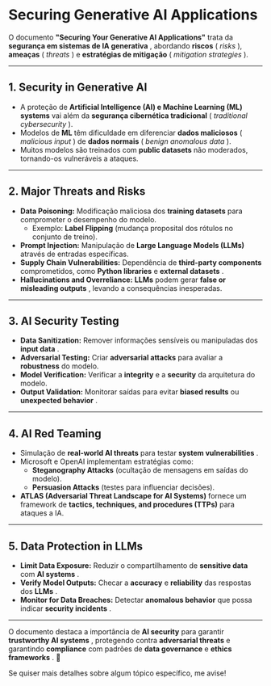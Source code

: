 # Securing Generative AI Applications

O documento **"Securing Your Generative AI Applications"** trata da  **segurança em sistemas de IA generativa** , abordando **riscos** ( *risks* ), **ameaças** ( *threats* ) e **estratégias de mitigação** ( *mitigation strategies* ).

---

## 1. **Security in Generative AI**

* A proteção de **Artificial Intelligence (AI) e Machine Learning (ML) systems** vai além da **segurança cibernética tradicional** ( *traditional cybersecurity* ).
* Modelos de **ML** têm dificuldade em diferenciar **dados maliciosos** ( *malicious input* ) de **dados normais** ( *benign anomalous data* ).
* Muitos modelos são treinados com **public datasets** não moderados, tornando-os vulneráveis a ataques.

---

## 2. **Major Threats and Risks**

* **Data Poisoning:** Modificação maliciosa dos **training datasets** para comprometer o desempenho do modelo.
  * Exemplo: **Label Flipping** (mudança proposital dos rótulos no conjunto de treino).
* **Prompt Injection:** Manipulação de **Large Language Models (LLMs)** através de entradas específicas.
* **Supply Chain Vulnerabilities:** Dependência de **third-party components** comprometidos, como **Python libraries** e  **external datasets** .
* **Hallucinations and Overreliance:** **LLMs** podem gerar  **false or misleading outputs** , levando a consequências inesperadas.

---

## 3. **AI Security Testing**

* **Data Sanitization:** Remover informações sensíveis ou manipuladas dos  **input data** .
* **Adversarial Testing:** Criar **adversarial attacks** para avaliar a **robustness** do modelo.
* **Model Verification:** Verificar a **integrity** e a **security** da arquitetura do modelo.
* **Output Validation:** Monitorar saídas para evitar **biased results** ou  **unexpected behavior** .

---

## 4. **AI Red Teaming**

* Simulação de **real-world AI threats** para testar  **system vulnerabilities** .
* Microsoft e OpenAI implementam estratégias como:
  * **Steganography Attacks** (ocultação de mensagens em saídas do modelo).
  * **Persuasion Attacks** (testes para influenciar decisões).
* **ATLAS (Adversarial Threat Landscape for AI Systems)** fornece um framework de **tactics, techniques, and procedures (TTPs)** para ataques a IA.

---

## 5. **Data Protection in LLMs**

* **Limit Data Exposure:** Reduzir o compartilhamento de **sensitive data** com  **AI systems** .
* **Verify Model Outputs:** Checar a **accuracy** e **reliability** das respostas dos  **LLMs** .
* **Monitor for Data Breaches:** Detectar **anomalous behavior** que possa indicar  **security incidents** .

---

O documento destaca a importância de **AI security** para garantir  **trustworthy AI systems** , protegendo contra **adversarial threats** e garantindo **compliance** com padrões de **data governance** e  **ethics frameworks** . 🚀

Se quiser mais detalhes sobre algum tópico específico, me avise!
